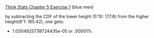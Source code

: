 [Think Stats Chapter 5 Exercise 1](http://greenteapress.com/thinkstats2/html/thinkstats2006.html#toc50) (blue men)

by subtracting the CDF of the lower height (5'10: 177.8) from the higher height(6'1: 185.42), one gets:
+ 1.0304925738724435e-05 or .00001%
